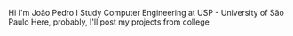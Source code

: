 Hi I'm João Pedro 
I Study Computer Engineering at USP - University of São Paulo
Here, probably, I'll post my projects from college

<!---
JoaoHardline/JoaoHardline is a ✨ special ✨ repository because its `README.md` (this file) appears on your GitHub profile.
You can click the Preview link to take a look at your changes.
--->

